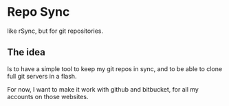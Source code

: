 # Repo Sync

like rSync, but for git repositories.

## The idea

Is to have a simple tool to keep my git repos in sync, and to be able to clone full git servers in a flash.

For now, I want to make it work with github and bitbucket, for all my accounts on those websites.
